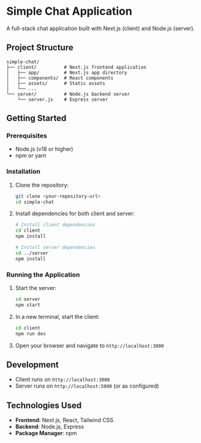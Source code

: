 # Simple Chat Application

A full-stack chat application built with Next.js (client) and Node.js (server).

## Project Structure

```
simple-chat/
├── client/          # Next.js frontend application
│   ├── app/         # Next.js app directory
│   ├── components/  # React components
│   ├── assets/      # Static assets
│   └── ...
└── server/          # Node.js backend server
    └── server.js    # Express server
```

## Getting Started

### Prerequisites

- Node.js (v18 or higher)
- npm or yarn

### Installation

1. Clone the repository:
   ```bash
   git clone <your-repository-url>
   cd simple-chat
   ```

2. Install dependencies for both client and server:
   ```bash
   # Install client dependencies
   cd client
   npm install
   
   # Install server dependencies
   cd ../server
   npm install
   ```

### Running the Application

1. Start the server:
   ```bash
   cd server
   npm start
   ```

2. In a new terminal, start the client:
   ```bash
   cd client
   npm run dev
   ```

3. Open your browser and navigate to `http://localhost:3000`

## Development

- Client runs on `http://localhost:3000`
- Server runs on `http://localhost:5000` (or as configured)

## Technologies Used

- **Frontend**: Next.js, React, Tailwind CSS
- **Backend**: Node.js, Express
- **Package Manager**: npm
